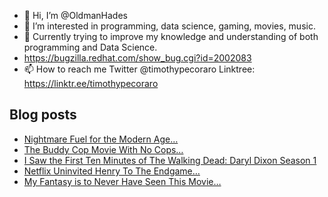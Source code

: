 - 👋 Hi, I’m @OldmanHades
- 👀 I’m interested in programming, data science, gaming, movies, music.
- 🌱 Currently trying to improve my knowledge and understanding of both programming and Data Science.
- https://bugzilla.redhat.com/show_bug.cgi?id=2002083
- 📫 How to reach me Twitter @timothypecoraro
Linktree: https://linktr.ee/timothypecoraro

## Blog posts
<!-- BLOG-POST-LIST:START -->
- [Nightmare Fuel for the Modern Age…](https://medium.com/@timothypecoraro/nightmare-fuel-for-the-modern-age-1f639e2e522?source=rss-5097f5c9b801------2)
- [The Buddy Cop Movie With No Cops…](https://medium.com/@timothypecoraro/the-buddy-cop-movie-with-no-cops-2c6a7c431771?source=rss-5097f5c9b801------2)
- [I Saw the First Ten Minutes of The Walking Dead: Daryl Dixon Season 1](https://medium.com/@timothypecoraro/i-saw-the-first-ten-minutes-of-the-walking-dead-daryl-dixon-season-1-ce08c4c8a429?source=rss-5097f5c9b801------2)
- [Netflix Uninvited Henry To The Endgame…](https://medium.com/@timothypecoraro/netflix-uninvited-henry-to-the-endgame-5ac06bbb3be7?source=rss-5097f5c9b801------2)
- [My Fantasy is to Never Have Seen This Movie…](https://medium.com/@timothypecoraro/my-fantasy-is-to-never-have-seen-this-movie-68181d828024?source=rss-5097f5c9b801------2)
<!-- BLOG-POST-LIST:END -->
